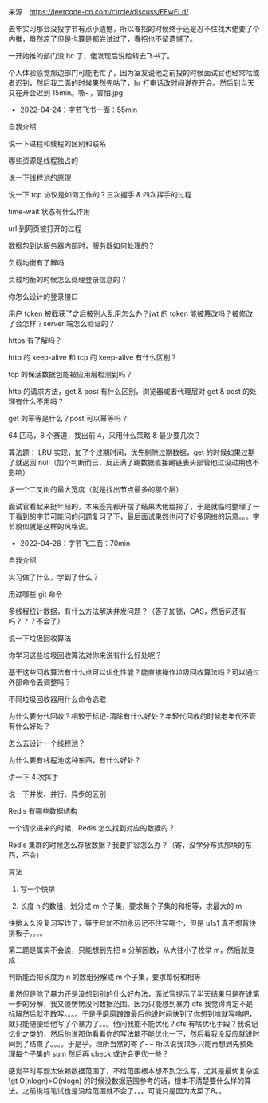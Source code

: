 来源：https://leetcode-cn.com/circle/discuss/FFwFLd/

去年实习那会没投字节有点小遗憾，所以春招的时候终于还是忍不住找大佬要了个内推，虽然凉了但是也算是都尝试过了，春招也不留遗憾了。

一开始推的部门没 hc 了，佬发现后说给转去飞书了。

个人体验感觉那边部门可能老忙了，因为室友说他之前投的时候面试官也经常咕或者迟到，然后我二面的时候果然先咕了，hr 打电话改时间说在开会。然后到当天又在开会迟到 15min。嘶~，害怕.jpg



- 2022-04-24：字节飞书一面：55min

自我介绍

说一下进程和线程的区别和联系

哪些资源是线程独占的

说一下线程池的原理

说一下 tcp 协议是如何工作的？三次握手 & 四次挥手的过程

time-wait 状态有什么作用

url 到网页被打开的过程

数据包到达服务器内部时，服务器如何处理的？

负载均衡有了解吗

负载均衡的时候怎么处理登录信息的？

你怎么设计的登录接口

用户 token 被截获了之后被别人乱用怎么办？jwt 的 token 能被篡改吗？被修改了会怎样？server 端怎么验证的？

https 有了解吗？

http 的 keep-alive 和 tcp 的 keep-alive 有什么区别？

tcp 的保活数据包能被应用层检测到吗？

http 的请求方法，get & post 有什么区别，浏览器或者代理层对 get & post 的处理有什么不用吗？

get 的幂等是什么？post 可以幂等吗？

64 匹马，8 个赛道，找出前 4，采用什么策略 & 最少要几次？

算法题：
LRU 实现，加了个过期时间，优先剔除过期数据，get 的时候如果过期了就返回 null（加个判断而已，反正满了踢数据直接踢链表头部管他过没过期也不影响）

求一个二叉树的最大宽度（就是找出节点最多的那个层）

面试官看起来挺年轻的，本来签完都开摆了结果大佬给捞了，于是就临时整理了一下看到的字节可能问的问题复习了下，最后面试果然也问了好多网络的玩意。。。字节貌似就是这样的风格诶。

- 2022-04-28：字节飞二面：70min

自我介绍

实习做了什么，学到了什么？

用过哪些 git 命令

多线程统计数据，有什么方法解决并发问题？（答了加锁，CAS，然后问还有吗？？？不会了）

说一下垃圾回收算法

你学习这些垃圾回收算法对你来说有什么好处呢？

基于这些回收算法有什么点可以优化性能？能直接操作垃圾回收算法吗？可以通过外部命令去调整吗？

不同垃圾回收器用什么命令选取

为什么要分代回收？相较于标记-清除有什么好处？年轻代回收的时候老年代不管有什么好处？

怎么去设计一个线程池？

为什么要有线程池这种东西，有什么好处？

讲一下 4 次挥手

说一下并发、并行、异步的区别

Redis 有哪些数据结构

一个请求进来的时候，Redis 怎么找到对应的数据的？

Redis 集群的时候怎么存放数据？我要扩容怎么办？（寄，没学分布式那块的东西，不会）

算法：

1. 写一个快排

2. 长度 n 的数组，划分成 m 个子集，要求每个子集的和相等，求最大的 m

快排太久没复习写炸了，等于号加不加永远记不住写哪个，但是 u1s1 真不想背快排板子。。。。

第二题是属实不会诶，只能想到先把 n 分解因数，从大往小了枚举 m，然后就变成：

判断能否把长度为 n 的数组分解成 m 个子集，要求每份和相等

虽然但是除了暴力还是没想到别的什么好办法，面试官提示了半天结果只是在说第一步的分解，我又傻愣愣没问数据范围。因为只能想到暴力 dfs 我觉得肯定不是标解然后就不敢写。。。。于是乎磨磨蹭蹭最后他说时间快到了你想到啥就写啥吧，就只能随便给他写了个暴力了。。。他问我能不能优化？dfs 有啥优化手段？我说记忆化之类的，然后他说那你看看你的写法能不能优化一下，然后看我没反应就说时间到了结束了。。。。于是乎，理所当然的寄了~~ 所以说我顶多只能再想到先预处理每个子集的 sum 然后再 check 或许会更优一些？

感觉平时写题太依赖数据范围了，不给范围根本想不到怎么写，尤其是最优复杂度 \gt O(nlogn)>O(nlogn) 的时候没数据范围参考的话，根本不清楚要什么样的算法。之前携程笔试也是没给范围就不会了。。。可能只是因为太菜了8。。



